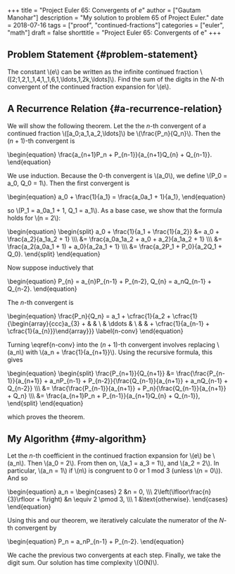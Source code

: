 +++
title = "Project Euler 65: Convergents of $e$"
author = ["Gautam Manohar"]
description = "My solution to problem 65 of Project Euler."
date = 2018-07-16
tags = ["proof", "continued-fractions"]
categories = ["euler", "math"]
draft = false
shorttitle = "Project Euler 65: Convergents of e"
+++

## Problem Statement {#problem-statement}

The constant \\(e\\) can be written as the infinite continued fraction
\\([2;1,2,1,\,1,4,1,\,1,6,1,\ldots,1,2k,\ldots]\\). Find the sum of the digits in
the $N$-th convergent of the continued fraction expansion for \\(e\\).


## A Recurrence Relation {#a-recurrence-relation}

We will show the following theorem. Let the the $n$-th convergent of a continued
fraction \\([a\_0;a\_1,a\_2,\ldots]\\) be \\(\frac{P\_n}{Q\_n}\\). Then the $(n+1)$-th
convergent is

\begin{equation}
\frac{a\_{n+1}P\_n + P\_{n-1}}{a\_{n+1}Q\_{n} + Q\_{n-1}}.
\end{equation}

We use induction. Because the 0-th convergent is \\(a\_0\\), we define \\(P\_0 = a\_0,
Q\_0 = 1\\). Then the first convergent is

\begin{equation}
a\_0 + \frac{1}{a\_1} = \frac{a\_0a\_1 + 1}{a\_1},
\end{equation}

so \\(P\_1 = a\_0a\_1 + 1, Q\_1 = a\_1\\). As a base case, we show that the formula holds
for \\(n = 2\\):

\begin{equation}
\begin{split}
a\_0 + \frac{1}{a\_1 + \frac{1}{a\_2}} &= a\_0 + \frac{a\_2}{a\_1a\_2 + 1} \\\\\\
&= \frac{a\_0a\_1a\_2 + a\_0 + a\_2}{a\_1a\_2 + 1} \\\\\\
&= \frac{a\_2(a\_0a\_1 + 1) + a\_0}{a\_2a\_1 + 1} \\\\\\
&= \frac{a\_2P\_1 + P\_0}{a\_2Q\_1 + Q\_0}.
\end{split}
\end{equation}

Now suppose inductively that

\begin{equation}
P\_{n} = a\_{n}P\_{n-1} + P\_{n-2}, Q\_{n} = a\_nQ\_{n-1} + Q\_{n-2}.
\end{equation}

The $n$-th convergent is

\begin{equation}
\frac{P\_n}{Q\_n} = a\_1 + \cfrac{1}{a\_2 + \cfrac{1}{\begin{array}{ccc}a\_{3} + & & \\ & \ddots & \\ & & + \cfrac{1}{a\_{n-1} + \cfrac{1}{a\_{n}}}\end{array}}}
\label{n-conv}
\end{equation}

Turning \eqref{n-conv} into the $(n+1)$-th convergent involves replacing \\(a\_n\\)
with \\(a\_n + \frac{1}{a\_{n+1}}\\). Using the recursive formula, this gives

\begin{equation}
\begin{split}
\frac{P\_{n+1}}{Q\_{n+1}} &= \frac{\frac{P\_{n-1}}{a\_{n+1}} + a\_nP\_{n-1} + P\_{n-2}}{\frac{Q\_{n-1}}{a\_{n+1}} + a\_nQ\_{n-1} + Q\_{n-2}} \\\\\\
&= \frac{\frac{P\_{n-1}}{a\_{n+1}} + P\_n}{\frac{Q\_{n-1}}{a\_{n+1}} + Q\_n} \\\\\\
&= \frac{a\_{n+1}P\_n + P\_{n-1}}{a\_{n+1}Q\_{n} + Q\_{n-1}},
\end{split}
\end{equation}

which proves the theorem.


## My Algorithm {#my-algorithm}

Let the $n$-th coefficient in the continued fraction expansion for \\(e\\) be \\(a\_n\\).
Then \\(a\_0 = 2\\). From then on, \\(a\_1 = a\_3 = 1\\), and \\(a\_2 = 2\\). In particular,
\\(a\_n = 1\\) if \\(n\\) is congruent to 0 or 1 mod 3 (unless \\(n = 0\\)). And so

\begin{equation}
a\_n =
\begin{cases}
2 &n = 0, \\\\\\
2\left(\lfloor\frac{n}{3}\rfloor + 1\right) &n \equiv 2 \pmod 3, \\\\\\
1 &\text{otherwise}.
\end{cases}
\end{equation}

Using this and our theorem, we iteratively calculate the numerator of the $N$-th
convergent by

\begin{equation}
P\_n = a\_nP\_{n-1} + P\_{n-2}.
\end{equation}

We cache the previous two convergents at each step. Finally, we take the digit
sum. Our solution has time complexity \\(O(N)\\).